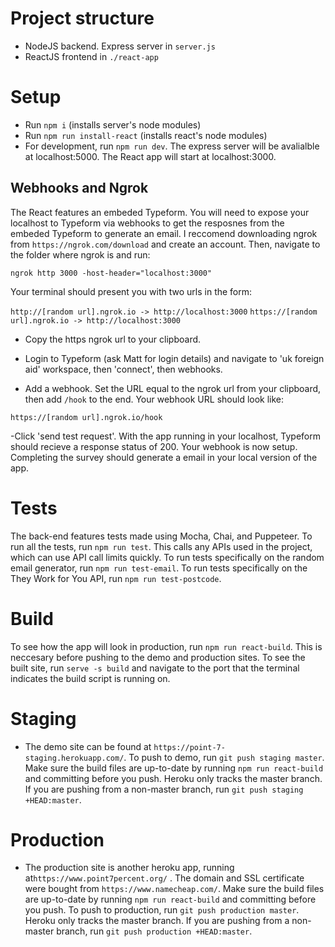 # Project structure

- NodeJS backend. Express server in `server.js`
- ReactJS frontend in `./react-app`

# Setup

- Run `npm i` (installs server's node modules)
- Run `npm run install-react` (installs react's node modules)
- For development, run `npm run dev`. The express server will be avalialble at localhost:5000. The React app will start at localhost:3000.

## Webhooks and Ngrok

The React features an embeded Typeform. You will need to expose your localhost to Typeform via webhooks to get the resposnes from the embeded Typeform to generate an email. I reccomend downloading ngrok from `https://ngrok.com/download` and create an account. Then, navigate to the folder where ngrok is and run:

`ngrok http 3000 -host-header="localhost:3000"`

Your terminal should present you with two urls in the form:

`http://[random url].ngrok.io -> http://localhost:3000`
`https://[random url].ngrok.io -> http://localhost:3000`

- Copy the https ngrok url to your clipboard.

- Login to Typeform (ask Matt for login details) and navigate to 'uk foreign aid' workspace, then 'connect', then webhooks.

- Add a webhook. Set the URL equal to the ngrok url from your clipboard, then add `/hook` to the end. Your webhook URL should look like:

`https://[random url].ngrok.io/hook`

-Click 'send test request'. With the app running in your localhost, Typeform should recieve a response status of 200. Your webhook is now setup. Completing the survey should generate a email in your local version of the app.

# Tests

The back-end features tests made using Mocha, Chai, and Puppeteer. To run all the tests, run `npm run test`. This calls any APIs used in the project, which can use API call limits quickly. To run tests specifically on the random email generator, run `npm run test-email`. To run tests specifically on the They Work for You API, run `npm run test-postcode`.

# Build

To see how the app will look in production, run `npm run react-build`. This is neccesary before pushing to the demo and production sites. To see the built site, run `serve -s build` and navigate to the port that the terminal indicates the build script is running on.

# Staging

- The demo site can be found at `https://point-7-staging.herokuapp.com/`. To push to demo, run `git push staging master`. Make sure the build files are up-to-date by running `npm run react-build` and committing before you push. Heroku only tracks the master branch. If you are pushing from a non-master branch, run `git push staging +HEAD:master`.

# Production

- The production site is another heroku app, running at`https://www.point7percent.org/` . The domain and SSL certificate were bought from `https://www.namecheap.com/`. Make sure the build files are up-to-date by running `npm run react-build` and committing before you push. To push to production, run `git push production master`. Heroku only tracks the master branch. If you are pushing from a non-master branch, run `git push production +HEAD:master`.
